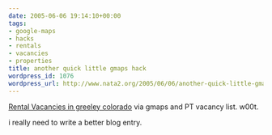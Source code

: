 ```yaml
---
date: 2005-06-06 19:14:10+00:00
tags:
- google-maps
- hacks
- rentals
- vacancies
- properties
title: another quick little gmaps hack
wordpress_id: 1076
wordpress_url: http://www.nata2.org/2005/06/06/another-quick-little-gmaps-hack/
---
```


<a href="http://greeleyapartments.net/">Rental Vacancies in greeley colorado</a> via gmaps and PT vacancy list. w00t.

i really need to write a better blog entry.